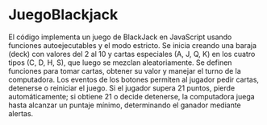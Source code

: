 # JuegoBlackjack

El código implementa un juego de BlackJack en JavaScript usando funciones autoejecutables y el modo estricto. Se inicia creando una baraja (deck) con valores del 2 al 10 y cartas especiales (A, J, Q, K) en los cuatro tipos (C, D, H, S), que luego se mezclan aleatoriamente. Se definen funciones para tomar cartas, obtener su valor y manejar el turno de la computadora. Los eventos de los botones permiten al jugador pedir cartas, detenerse o reiniciar el juego. Si el jugador supera 21 puntos, pierde automáticamente; si obtiene 21 o decide detenerse, la computadora juega hasta alcanzar un puntaje mínimo, determinando el ganador mediante alertas.
